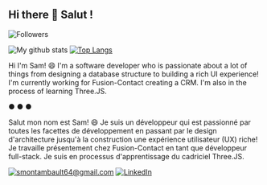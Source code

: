 ## Hi there 👋 Salut !
![Followers](https://img.shields.io/github/followers/MysticFragilist?style=social)

![My github stats](https://github-readme-stats.vercel.app/api?username=MysticFragilist&hide=stars&count_private=true&show_icons=true&theme=tokyonight&show_icons=true)
[![Top Langs](https://github-readme-stats.vercel.app/api/top-langs/?username=MysticFragilist&layout=compact&theme=tokyonight)](https://github.com/anuraghazra/github-readme-stats)


Hi I'm Sam! 😄 I'm a software developer who is passionate about a lot of things from designing a database structure to building a rich UI experience! I'm currently working for Fusion-Contact creating a CRM. I'm also in the process of learning Three.JS.

● ● ●

Salut mon nom est Sam! 😄 Je suis un développeur qui est passionné par toutes les facettes de développement en passant par le design d'architecture jusqu'à la construction une expérience utilisateur (UX) riche! Je travaille présentement chez Fusion-Contact en tant que développeur full-stack. Je suis en processus d'apprentissage du cadriciel Three.JS.


<a href="mailto:smontambault64@gmail.com">![smontambault64@gmail.com](https://img.shields.io/badge/Gmail-D14836?style=flat-square&logo=gmail&logoColor=white)</a>
<a href="https://www.linkedin.com/in/samuel-montambault-62b543114/">![LinkedIn](https://img.shields.io/badge/LinkedIn-0077B5?style=flat-square&logo=linkedin&logoColor=white)</a>
